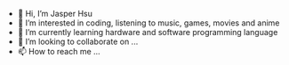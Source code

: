 - 👋 Hi, I’m Jasper Hsu
- 👀 I’m interested in coding, listening to music, games, movies and anime 
- 🌱 I’m currently learning hardware and software programming language
- 💞️ I’m looking to collaborate on ...
- 📫 How to reach me ...

<!---
Wor1dCorrupt0r/Wor1dCorrupt0r is a ✨ special ✨ repository because its `README.md` (this file) appears on your GitHub profile.
You can click the Preview link to take a look at your changes.
--->
